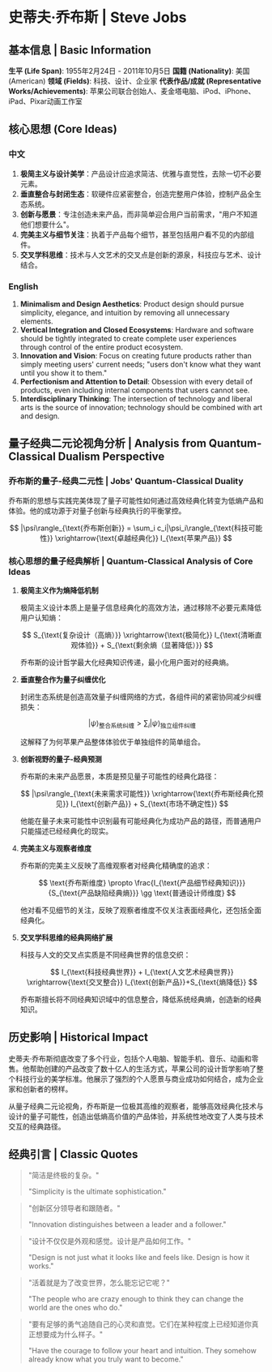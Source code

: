 # 史蒂夫·乔布斯 | Steve Jobs

## 基本信息 | Basic Information

**生平 (Life Span)**: 1955年2月24日 - 2011年10月5日
**国籍 (Nationality)**: 美国 (American)
**领域 (Fields)**: 科技、设计、企业家
**代表作品/成就 (Representative Works/Achievements)**: 苹果公司联合创始人、麦金塔电脑、iPod、iPhone、iPad、Pixar动画工作室

## 核心思想 (Core Ideas)

### 中文
1. **极简主义与设计美学**：产品设计应追求简洁、优雅与直觉性，去除一切不必要元素。
2. **垂直整合与封闭生态**：软硬件应紧密整合，创造完整用户体验，控制产品全生态系统。
3. **创新与愿景**：专注创造未来产品，而非简单迎合用户当前需求，"用户不知道他们想要什么"。
4. **完美主义与细节关注**：执着于产品每个细节，甚至包括用户看不见的内部组件。
5. **交叉学科思维**：技术与人文艺术的交叉点是创新的源泉，科技应与艺术、设计结合。

### English
1. **Minimalism and Design Aesthetics**: Product design should pursue simplicity, elegance, and intuition by removing all unnecessary elements.
2. **Vertical Integration and Closed Ecosystems**: Hardware and software should be tightly integrated to create complete user experiences through control of the entire product ecosystem.
3. **Innovation and Vision**: Focus on creating future products rather than simply meeting users' current needs; "users don't know what they want until you show it to them."
4. **Perfectionism and Attention to Detail**: Obsession with every detail of products, even including internal components that users cannot see.
5. **Interdisciplinary Thinking**: The intersection of technology and liberal arts is the source of innovation; technology should be combined with art and design.

## 量子经典二元论视角分析 | Analysis from Quantum-Classical Dualism Perspective

### 乔布斯的量子-经典二元性 | Jobs' Quantum-Classical Duality

乔布斯的思想与实践完美体现了量子可能性如何通过高效经典化转变为低熵产品和体验。他的成功源于对量子创新与经典执行的平衡掌控。

$$
|\psi\rangle_{\text{乔布斯创新}} = \sum_i c_i|\psi_i\rangle_{\text{科技可能性}} \xrightarrow{\text{卓越经典化}} I_{\text{苹果产品}}
$$

### 核心思想的量子经典解析 | Quantum-Classical Analysis of Core Ideas

1. **极简主义作为熵降低机制**

   极简主义设计本质上是量子信息经典化的高效方法，通过移除不必要元素降低用户认知熵：

   $$
   S_{\text{复杂设计（高熵）}} \xrightarrow{\text{极简化}} I_{\text{清晰直观体验}} + S_{\text{剩余熵（显著降低）}}
   $$

   乔布斯的设计哲学最大化经典知识传递，最小化用户面对的经典熵。

2. **垂直整合作为量子纠缠优化**

   封闭生态系统是创造高效量子纠缠网络的方式，各组件间的紧密协同减少纠缠损失：

   $$
   |\psi\rangle_{\text{整合系统纠缠}} > \sum_i |\psi\rangle_{\text{独立组件纠缠}}
   $$

   这解释了为何苹果产品整体体验优于单独组件的简单组合。

3. **创新视野的量子-经典预测**

   乔布斯的未来产品愿景，本质是预见量子可能性的经典化路径：

   $$
   |\psi\rangle_{\text{未来需求可能性}} \xrightarrow{\text{乔布斯经典化预见}} I_{\text{创新产品}} + S_{\text{市场不确定性}}
   $$

   他能在量子未来可能性中识别最有可能经典化为成功产品的路径，而普通用户只能描述已经经典化的现实。

4. **完美主义与观察者维度**

   乔布斯的完美主义反映了高维观察者对经典化精确度的追求：

   $$
   \text{乔布斯维度} \propto \frac{I_{\text{产品细节经典知识}}}{S_{\text{产品缺陷经典熵}}} \gg \text{普通设计师维度}
   $$

   他对看不见细节的关注，反映了观察者维度不仅关注表面经典化，还包括全面经典化。

5. **交叉学科思维的经典网络扩展**

   科技与人文的交叉点实质是不同经典世界的信息交织：

   $$
   I_{\text{科技经典世界}} + I_{\text{人文艺术经典世界}} \xrightarrow{\text{交叉整合}} I_{\text{创新产品}}+S_{\text{熵降低}}
   $$

   乔布斯擅长将不同经典知识域中的信息整合，降低系统经典熵，创造新的经典知识。

## 历史影响 | Historical Impact

史蒂夫·乔布斯彻底改变了多个行业，包括个人电脑、智能手机、音乐、动画和零售。他帮助创建的产品改变了数十亿人的生活方式，苹果公司的设计哲学影响了整个科技行业的美学标准。他展示了强烈的个人愿景与商业成功如何结合，成为企业家和创新者的榜样。

从量子经典二元论视角，乔布斯是一位极其高维的观察者，能够高效经典化技术与设计的量子可能性，创造出低熵高价值的产品体验，并系统性地改变了人类与技术交互的经典路径。

## 经典引言 | Classic Quotes

> "简洁是终极的复杂。"
>
> "Simplicity is the ultimate sophistication."

> "创新区分领导者和跟随者。"
>
> "Innovation distinguishes between a leader and a follower."

> "设计不仅仅是外观和感觉。设计是产品如何工作。"
>
> "Design is not just what it looks like and feels like. Design is how it works."

> "活着就是为了改变世界，怎么能忘记它呢？"
>
> "The people who are crazy enough to think they can change the world are the ones who do."

> "要有足够的勇气追随自己的心灵和直觉。它们在某种程度上已经知道你真正想要成为什么样子。"
>
> "Have the courage to follow your heart and intuition. They somehow already know what you truly want to become."